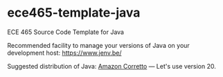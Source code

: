 # ece465-template-java

ECE 465 Source Code Template for Java

Recommended facility to manage your versions of Java on your development host: https://www.jenv.be/

Suggested distribution of Java: [Amazon Corretto](https://docs.aws.amazon.com/corretto/) &mdash; Let's use version 20.

